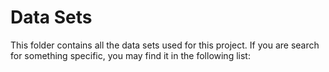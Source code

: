 # Data Sets
This folder contains all the data sets used for this project.
If you are search for something specific, you may find it in the following list:
